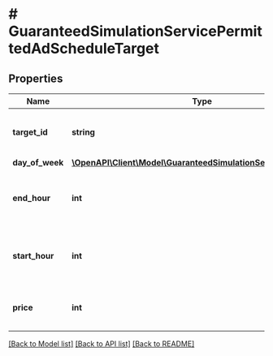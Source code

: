 # # GuaranteedSimulationServicePermittedAdScheduleTarget

## Properties

Name | Type | Description | Notes
------------ | ------------- | ------------- | -------------
**target_id** | **string** | &lt;div lang&#x3D;\&quot;ja\&quot;&gt;ターゲットIDです。&lt;/div&gt; &lt;div lang&#x3D;\&quot;en\&quot;&gt;Target ID.&lt;/div&gt; | [optional]
**day_of_week** | [**\OpenAPI\Client\Model\GuaranteedSimulationServiceDayOfWeek**](GuaranteedSimulationServiceDayOfWeek.md) |  | [optional]
**end_hour** | **int** | &lt;div lang&#x3D;\&quot;ja\&quot;&gt;終了時間(時のみ)です。&lt;/div&gt; &lt;div lang&#x3D;\&quot;en\&quot;&gt;End time (hour only).&lt;/div&gt; | [optional]
**start_hour** | **int** | &lt;div lang&#x3D;\&quot;ja\&quot;&gt;開始時間(時のみ)です。&lt;/div&gt; &lt;div lang&#x3D;\&quot;en\&quot;&gt;Start time (hour only).&lt;/div&gt; | [optional]
**price** | **int** | &lt;div lang&#x3D;\&quot;ja\&quot;&gt;   固定価格です。 &lt;/div&gt; &lt;div lang&#x3D;\&quot;en\&quot;&gt;   Fixed price. &lt;/div&gt; | [optional]

[[Back to Model list]](../../README.md#models) [[Back to API list]](../../README.md#endpoints) [[Back to README]](../../README.md)
